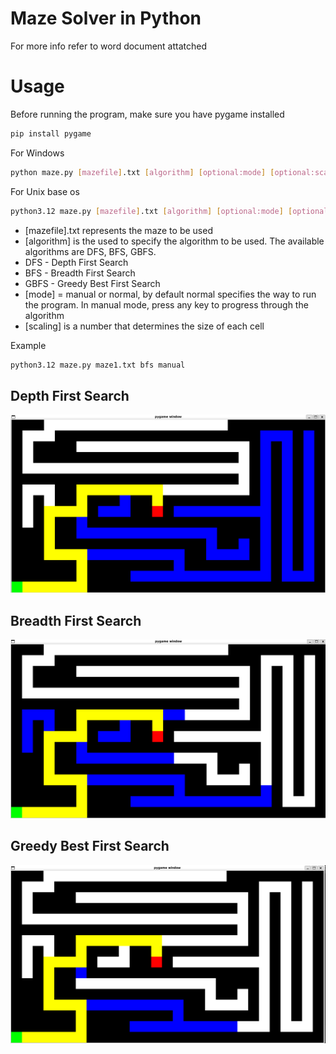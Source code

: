 # Maze Solver in Python

For more info refer to word document attatched

# Usage

Before running the program, make sure you have pygame installed

```bash
pip install pygame
```

For Windows

```bash
python maze.py [mazefile].txt [algorithm] [optional:mode] [optional:scaling]
```

For Unix base os

```bash
python3.12 maze.py [mazefile].txt [algorithm] [optional:mode] [optional:scaling]
```

- [mazefile].txt represents the maze to be used
- [algorithm] is the used to specify the algorithm to be used. The available algorithms are DFS, BFS, GBFS.
- DFS - Depth First Search
- BFS - Breadth First Search
- GBFS - Greedy Best First Search
- [mode] = manual or normal, by default normal specifies the way to run the program. In manual mode, press any key to progress through the algorithm
- [scaling] is a number that determines the size of each cell

Example

```bash
python3.12 maze.py maze1.txt bfs manual
```

## Depth First Search

![DFS](./imgs/DFS.png)

## Breadth First Search

![BFS](./imgs/BFS.png)

## Greedy Best First Search

![GBFS](./imgs/GBFS.png)
